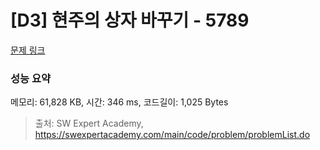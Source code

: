 # [D3] 현주의 상자 바꾸기 - 5789 

[문제 링크](https://swexpertacademy.com/main/code/problem/problemDetail.do?contestProbId=AWYygN36Qn8DFAVm) 

### 성능 요약

메모리: 61,828 KB, 시간: 346 ms, 코드길이: 1,025 Bytes



> 출처: SW Expert Academy, https://swexpertacademy.com/main/code/problem/problemList.do